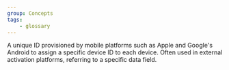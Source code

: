 ```yaml
---
group: Concepts
tags:
    - glossary
---
```

A unique ID provisioned by mobile platforms such as Apple and Google's Android to assign a specific device ID to each device. Often used in external activation platforms, referring to a specific data field.
